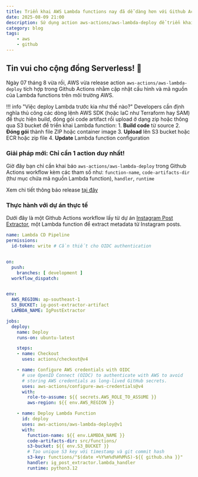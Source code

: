 ```yaml
---
title: Triển khai AWS Lambda functions nay đã dễ dàng hơn với Github Actions
date: 2025-08-09 21:00
description: Sứ dụng action aws-actions/aws-lambda-deploy để triển khai Lambda function nhanh chóng thay vì các bước thủ công sử dụng AWS CLI
category: blog
tags:
    - aws
    - github
---
```


## Tin vui cho cộng đồng Serverless! 🚀

Ngày 07 tháng 8 vừa rồi, AWS vừa release action `aws-actions/aws-lambda-deploy` tích hợp trong Github Actions nhằm cập nhật cấu hình và mã nguồn của Lambda functions trên môi trường AWS.

!!! info "Việc deploy Lambda trước kia như thế nào?"
    Developers cần định nghĩa thủ công các dòng lệnh AWS SDK (hoặc IaC như Terraform hay SAM) để thực hiện build, đóng gói code artifact rồi upload ở dạng zip hoặc thông qua S3 bucket để triển khai Lambda function:
    1. **Build code** từ source
    2. **Đóng gói** thành file ZIP hoặc container image
    3. **Upload** lên S3 bucket hoặc ECR hoặc zip file
    4. **Update** Lambda function configuration

### Giải pháp mới: Chỉ cần 1 action duy nhất!

Giờ đây bạn chỉ cần khai báo `aws-actions/aws-lambda-deploy` trong Github Actions workflow kèm các tham số như: `function-name`, `code-artifacts-dir` (thư mục chứa mã nguồn Lambda function), `handler`, `runtime`

Xem chi tiết thông báo release [tại đây](https://docs.aws.amazon.com/lambda/latest/dg/deploying-github-actions.html)


### Thực hành với dự án thực tế

Dưới đây là một Github Actions workflow lấy từ dự án [Instagram Post Extractor](https://github.com/hoangquochung1110/insta-post-extractor), một Lambda function để extract metadata từ Instagram posts.


```yaml
name: Lambda CD Pipeline
permissions:
  id-token: write # Cần thiết cho OIDC authentication


on:
  push:
    branches: [ development ]
  workflow_dispatch:


env:
  AWS_REGION: ap-southeast-1
  S3_BUCKET: ig-post-extractor-artifact
  LAMBDA_NAME: IgPostExtractor

jobs:
  deploy:
    name: Deploy
    runs-on: ubuntu-latest

    steps:
    - name: Checkout
      uses: actions/checkout@v4

    - name: Configure AWS credentials with OIDC
      # use OpenID Connect (OIDC) to authenticate with AWS to avoid
      # storing AWS credentials as long-lived GitHub secrets.
      uses: aws-actions/configure-aws-credentials@v4
      with:
        role-to-assume: ${{ secrets.AWS_ROLE_TO_ASSUME }}
        aws-region: ${{ env.AWS_REGION }}

    - name: Deploy Lambda Function
      id: deploy
      uses: aws-actions/aws-lambda-deploy@v1
      with:
        function-name: ${{ env.LAMBDA_NAME }}
        code-artifacts-dir: src/functions/
        s3-bucket: ${{ env.S3_BUCKET }}
        # Tạo unique S3 key với timestamp và git commit hash
        s3-key: functions/"$(date +%Y%m%d%H%M%S)-${{ github.sha }}"
        handler: ig_post_extractor.lambda_handler
        runtime: python3.12
```
